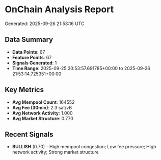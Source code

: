 # OnChain Analysis Report
Generated: 2025-09-26 21:53:16 UTC

## Data Summary
- **Data Points**: 67
- **Feature Points**: 67
- **Signals Generated**: 1
- **Time Range**: 2025-09-25 20:53:57.691785+00:00 to 2025-09-26 21:53:14.725351+00:00

## Key Metrics
- **Avg Mempool Count**: 164552
- **Avg Fee (30min)**: 2.3 sat/vB
- **Avg Network Activity**: 1.000
- **Avg Market Structure**: 0.770

## Recent Signals
- **BULLISH** (0.70) - High mempool congestion; Low fee pressure; High network activity; Strong market structure
